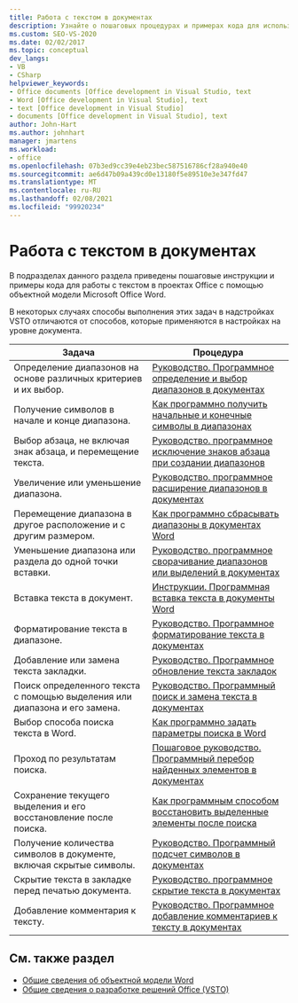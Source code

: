 ```yaml
---
title: Работа с текстом в документах
description: Узнайте о пошаговых процедурах и примерах кода для использования объектной модели Microsoft Word для работы с текстом в проектах Office.
ms.custom: SEO-VS-2020
ms.date: 02/02/2017
ms.topic: conceptual
dev_langs:
- VB
- CSharp
helpviewer_keywords:
- Office documents [Office development in Visual Studio, text
- Word [Office development in Visual Studio], text
- text [Office development in Visual Studio]
- documents [Office development in Visual Studio], text
author: John-Hart
ms.author: johnhart
manager: jmartens
ms.workload:
- office
ms.openlocfilehash: 07b3ed9cc39e4eb23bec587516786cf28a940e40
ms.sourcegitcommit: ae6d47b09a439cd0e13180f5e89510e3e347fd47
ms.translationtype: MT
ms.contentlocale: ru-RU
ms.lasthandoff: 02/08/2021
ms.locfileid: "99920234"
---
```

# <a name="work-with-text-in-documents"></a>Работа с текстом в документах
  В подразделах данного раздела приведены пошаговые инструкции и примеры кода для работы с текстом в проектах Office с помощью объектной модели Microsoft Office Word.

 В некоторых случаях способы выполнения этих задач в надстройках VSTO отличаются от способов, которые применяются в настройках на уровне документа.

|Задача|Процедура|
|----------|---------------|
|Определение диапазонов на основе различных критериев и их выбор.|[Руководство. Программное определение и выбор диапазонов в документах](../vsto/how-to-programmatically-define-and-select-ranges-in-documents.md)|
|Получение символов в начале и конце диапазона.|[Как программно получить начальные и конечные символы в диапазонах](../vsto/how-to-programmatically-retrieve-start-and-end-characters-in-ranges.md)|
|Выбор абзаца, не включая знак абзаца, и перемещение текста.|[Руководство. программное исключение знаков абзаца при создании диапазонов](../vsto/how-to-programmatically-exclude-paragraph-marks-when-creating-ranges.md)|
|Увеличение или уменьшение диапазона.|[Руководство. программное расширение диапазонов в документах](../vsto/how-to-programmatically-extend-ranges-in-documents.md)|
|Перемещение диапазона в другое расположение и с другим размером.|[Как программно сбрасывать диапазоны в документах Word](../vsto/how-to-programmatically-reset-ranges-in-word-documents.md)|
|Уменьшение диапазона или раздела до одной точки вставки.|[Руководство. программное сворачивание диапазонов или выделений в документах](../vsto/how-to-programmatically-collapse-ranges-or-selections-in-documents.md)|
|Вставка текста в документ.|[Инструкции. Программная вставка текста в документы Word](../vsto/how-to-programmatically-insert-text-into-word-documents.md)|
|Форматирование текста в диапазоне.|[Руководство. Программное форматирование текста в документах](../vsto/how-to-programmatically-format-text-in-documents.md)|
|Добавление или замена текста закладки.|[Руководство. Программное обновление текста закладок](../vsto/how-to-programmatically-update-bookmark-text.md)|
|Поиск определенного текста с помощью выделения или диапазона и его замена.|[Руководство. Программный поиск и замена текста в документах](../vsto/how-to-programmatically-search-for-and-replace-text-in-documents.md)|
|Выбор способа поиска текста в Word.|[Как программно задать параметры поиска в Word](../vsto/how-to-programmatically-set-search-options-in-word.md)|
|Проход по результатам поиска.|[Пошаговое руководство. Программный перебор найденных элементов в документах](../vsto/how-to-programmatically-loop-through-found-items-in-documents.md)|
|Сохранение текущего выделения и его восстановление после поиска.|[Как программным способом восстановить выделенные элементы после поиска](../vsto/how-to-programmatically-restore-selections-after-searches.md)|
|Получение количества символов в документе, включая скрытые символы.|[Руководство. Программный подсчет символов в документах](../vsto/how-to-programmatically-count-characters-in-documents.md)|
|Скрытие текста в закладке перед печатью документа.|[Руководство. программное скрытие текста в документах](../vsto/how-to-programmatically-hide-text-in-documents.md)|
|Добавление комментария к тексту.|[Руководство. Программное добавление комментариев к тексту в документах](../vsto/how-to-programmatically-add-comments-to-text-in-documents.md)|

## <a name="see-also"></a>См. также раздел
- [Общие сведения об объектной модели Word](../vsto/word-object-model-overview.md)
- [Общие сведения о разработке решений Office &#40;VSTO&#41;](../vsto/office-solutions-development-overview-vsto.md)
